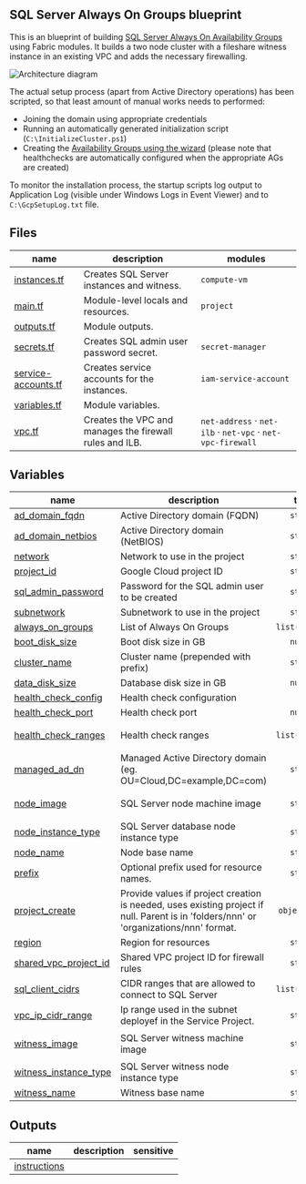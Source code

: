 ## SQL Server Always On Groups blueprint

This is an blueprint of building [SQL Server Always On Availability Groups](https://cloud.google.com/compute/docs/instances/sql-server/configure-availability) 
using Fabric modules. It builds a two node cluster with a fileshare witness instance in an existing VPC and adds the necessary firewalling. 

![Architecture diagram](https://cloud.google.com/compute/images/sqlserver-ag-architecture.svg)

The actual setup process (apart from Active Directory operations) has been scripted, so that least amount of 
manual works needs to performed: 

  - Joining the domain using appropriate credentials 
  - Running an automatically generated initialization script (`C:\InitializeCluster.ps1`) 
  - Creating the [Availability Groups using the wizard](https://cloud.google.com/compute/docs/instances/sql-server/configure-availability#creating_an_availability_group)
    (please note that healthchecks are automatically configured when the appropriate AGs are created)

To monitor the installation process, the startup scripts log output to Application Log (visible under Windows Logs in Event Viewer)
and to `C:\GcpSetupLog.txt` file.

<!-- TFDOC OPTS files:1 -->
<!-- BEGIN TFDOC -->

## Files

| name | description | modules |
|---|---|---|
| [instances.tf](./instances.tf) | Creates SQL Server instances and witness. | <code>compute-vm</code> |
| [main.tf](./main.tf) | Module-level locals and resources. | <code>project</code> |
| [outputs.tf](./outputs.tf) | Module outputs. |  |
| [secrets.tf](./secrets.tf) | Creates SQL admin user password secret. | <code>secret-manager</code> |
| [service-accounts.tf](./service-accounts.tf) | Creates service accounts for the instances. | <code>iam-service-account</code> |
| [variables.tf](./variables.tf) | Module variables. |  |
| [vpc.tf](./vpc.tf) | Creates the VPC and manages the firewall rules and ILB. | <code>net-address</code> · <code>net-ilb</code> · <code>net-vpc</code> · <code>net-vpc-firewall</code> |

## Variables

| name | description | type | required | default |
|---|---|:---:|:---:|:---:|
| [ad_domain_fqdn](variables.tf#L15) | Active Directory domain (FQDN) | <code>string</code> | ✓ |  |
| [ad_domain_netbios](variables.tf#L24) | Active Directory domain (NetBIOS) | <code>string</code> | ✓ |  |
| [network](variables.tf#L90) | Network to use in the project | <code>string</code> | ✓ |  |
| [project_id](variables.tf#L132) | Google Cloud project ID | <code>string</code> | ✓ |  |
| [sql_admin_password](variables.tf#L149) | Password for the SQL admin user to be created | <code>string</code> | ✓ |  |
| [subnetwork](variables.tf#L164) | Subnetwork to use in the project | <code>string</code> | ✓ |  |
| [always_on_groups](variables.tf#L33) | List of Always On Groups | <code>list&#40;string&#41;</code> |  | <code>&#91;&#34;bookshelf&#34;&#93;</code> |
| [boot_disk_size](variables.tf#L39) | Boot disk size in GB | <code>number</code> |  | <code>50</code> |
| [cluster_name](variables.tf#L45) | Cluster name (prepended with prefix) | <code>string</code> |  | <code>&#34;cluster&#34;</code> |
| [data_disk_size](variables.tf#L51) | Database disk size in GB | <code>number</code> |  | <code>200</code> |
| [health_check_config](variables.tf#L57) | Health check configuration | <code title="object&#40;&#123; check_interval_sec &#61; number,&#10;  healthy_threshold   &#61; number,&#10;  unhealthy_threshold &#61; number,&#10;  timeout_sec         &#61; number,&#10;&#125;&#41;">&#8230;</code> |  | <code title="&#123;&#10;  check_interval_sec  &#61; 2&#10;  healthy_threshold   &#61; 1&#10;  unhealthy_threshold &#61; 2&#10;  timeout_sec         &#61; 1&#10;&#125;">&#123;&#8230;&#125;</code> |
| [health_check_port](variables.tf#L72) | Health check port | <code>number</code> |  | <code>59997</code> |
| [health_check_ranges](variables.tf#L78) | Health check ranges | <code>list&#40;string&#41;</code> |  | <code>&#91;&#34;35.191.0.0&#47;16&#34;, &#34;209.85.152.0&#47;22&#34;, &#34;209.85.204.0&#47;22&#34;&#93;</code> |
| [managed_ad_dn](variables.tf#L84) | Managed Active Directory domain (eg. OU=Cloud,DC=example,DC=com) | <code>string</code> |  | <code>&#34;&#34;</code> |
| [node_image](variables.tf#L95) | SQL Server node machine image | <code>string</code> |  | <code>&#34;projects&#47;windows-sql-cloud&#47;global&#47;images&#47;family&#47;sql-ent-2019-win-2019&#34;</code> |
| [node_instance_type](variables.tf#L101) | SQL Server database node instance type | <code>string</code> |  | <code>&#34;n2-standard-8&#34;</code> |
| [node_name](variables.tf#L107) | Node base name | <code>string</code> |  | <code>&#34;node&#34;</code> |
| [prefix](variables.tf#L113) | Optional prefix used for resource names. | <code>string</code> |  | <code>null</code> |
| [project_create](variables.tf#L123) | Provide values if project creation is needed, uses existing project if null. Parent is in 'folders/nnn' or 'organizations/nnn' format. | <code title="object&#40;&#123;&#10;  billing_account_id &#61; string&#10;  parent             &#61; string&#10;&#125;&#41;">object&#40;&#123;&#8230;&#125;&#41;</code> |  | <code>null</code> |
| [region](variables.tf#L137) | Region for resources | <code>string</code> |  | <code>&#34;europe-west4&#34;</code> |
| [shared_vpc_project_id](variables.tf#L143) | Shared VPC project ID for firewall rules | <code>string</code> |  | <code>null</code> |
| [sql_client_cidrs](variables.tf#L158) | CIDR ranges that are allowed to connect to SQL Server | <code>list&#40;string&#41;</code> |  | <code>&#91;&#34;0.0.0.0&#47;0&#34;&#93;</code> |
| [vpc_ip_cidr_range](variables.tf#L169) | Ip range used in the subnet deployef in the Service Project. | <code>string</code> |  | <code>&#34;10.0.0.0&#47;20&#34;</code> |
| [witness_image](variables.tf#L175) | SQL Server witness machine image | <code>string</code> |  | <code>&#34;projects&#47;windows-cloud&#47;global&#47;images&#47;family&#47;windows-2019&#34;</code> |
| [witness_instance_type](variables.tf#L181) | SQL Server witness node instance type | <code>string</code> |  | <code>&#34;n2-standard-2&#34;</code> |
| [witness_name](variables.tf#L187) | Witness base name | <code>string</code> |  | <code>&#34;witness&#34;</code> |

## Outputs

| name | description | sensitive |
|---|---|:---:|
| [instructions](outputs.tf#L19) |  |  |

<!-- END TFDOC -->

